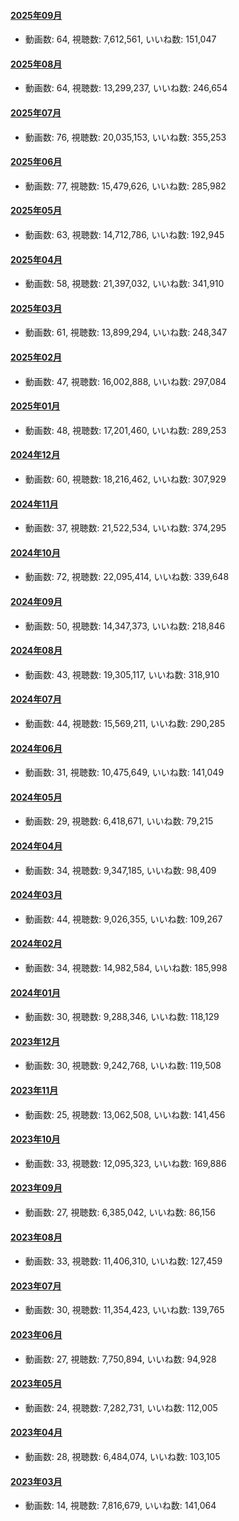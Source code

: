 #### [2025年09月](videos/202509 "wikilink")

-   動画数: 64, 視聴数: 7,612,561, いいね数: 151,047

#### [2025年08月](videos/202508 "wikilink")

-   動画数: 64, 視聴数: 13,299,237, いいね数: 246,654

#### [2025年07月](videos/202507 "wikilink")

-   動画数: 76, 視聴数: 20,035,153, いいね数: 355,253

#### [2025年06月](videos/202506 "wikilink")

-   動画数: 77, 視聴数: 15,479,626, いいね数: 285,982

#### [2025年05月](videos/202505 "wikilink")

-   動画数: 63, 視聴数: 14,712,786, いいね数: 192,945

#### [2025年04月](videos/202504 "wikilink")

-   動画数: 58, 視聴数: 21,397,032, いいね数: 341,910

#### [2025年03月](videos/202503 "wikilink")

-   動画数: 61, 視聴数: 13,899,294, いいね数: 248,347

#### [2025年02月](videos/202502 "wikilink")

-   動画数: 47, 視聴数: 16,002,888, いいね数: 297,084

#### [2025年01月](videos/202501 "wikilink")

-   動画数: 48, 視聴数: 17,201,460, いいね数: 289,253

#### [2024年12月](videos/202412 "wikilink")

-   動画数: 60, 視聴数: 18,216,462, いいね数: 307,929

#### [2024年11月](videos/202411 "wikilink")

-   動画数: 37, 視聴数: 21,522,534, いいね数: 374,295

#### [2024年10月](videos/202410 "wikilink")

-   動画数: 72, 視聴数: 22,095,414, いいね数: 339,648

#### [2024年09月](videos/202409 "wikilink")

-   動画数: 50, 視聴数: 14,347,373, いいね数: 218,846

#### [2024年08月](videos/202408 "wikilink")

-   動画数: 43, 視聴数: 19,305,117, いいね数: 318,910

#### [2024年07月](videos/202407 "wikilink")

-   動画数: 44, 視聴数: 15,569,211, いいね数: 290,285

#### [2024年06月](videos/202406 "wikilink")

-   動画数: 31, 視聴数: 10,475,649, いいね数: 141,049

#### [2024年05月](videos/202405 "wikilink")

-   動画数: 29, 視聴数: 6,418,671, いいね数: 79,215

#### [2024年04月](videos/202404 "wikilink")

-   動画数: 34, 視聴数: 9,347,185, いいね数: 98,409

#### [2024年03月](videos/202403 "wikilink")

-   動画数: 44, 視聴数: 9,026,355, いいね数: 109,267

#### [2024年02月](videos/202402 "wikilink")

-   動画数: 34, 視聴数: 14,982,584, いいね数: 185,998

#### [2024年01月](videos/202401 "wikilink")

-   動画数: 30, 視聴数: 9,288,346, いいね数: 118,129

#### [2023年12月](videos/202312 "wikilink")

-   動画数: 30, 視聴数: 9,242,768, いいね数: 119,508

#### [2023年11月](videos/202311 "wikilink")

-   動画数: 25, 視聴数: 13,062,508, いいね数: 141,456

#### [2023年10月](videos/202310 "wikilink")

-   動画数: 33, 視聴数: 12,095,323, いいね数: 169,886

#### [2023年09月](videos/202309 "wikilink")

-   動画数: 27, 視聴数: 6,385,042, いいね数: 86,156

#### [2023年08月](videos/202308 "wikilink")

-   動画数: 33, 視聴数: 11,406,310, いいね数: 127,459

#### [2023年07月](videos/202307 "wikilink")

-   動画数: 30, 視聴数: 11,354,423, いいね数: 139,765

#### [2023年06月](videos/202306 "wikilink")

-   動画数: 27, 視聴数: 7,750,894, いいね数: 94,928

#### [2023年05月](videos/202305 "wikilink")

-   動画数: 24, 視聴数: 7,282,731, いいね数: 112,005

#### [2023年04月](videos/202304 "wikilink")

-   動画数: 28, 視聴数: 6,484,074, いいね数: 103,105

#### [2023年03月](videos/202303 "wikilink")

-   動画数: 14, 視聴数: 7,816,679, いいね数: 141,064

